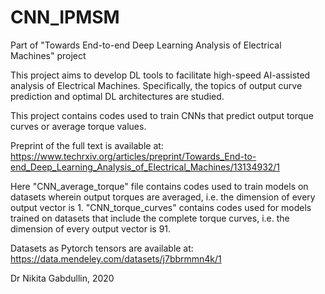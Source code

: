 # CNN_IPMSM
Part of "Towards End-to-end Deep Learning Analysis of Electrical Machines" project

This project aims to develop DL tools to facilitate high-speed AI-assisted analysis of Electrical Machines.
Specifically, the topics of output curve prediction and optimal DL architectures are studied.

This project contains codes used to train CNNs that predict output torque curves or average torque values.

Preprint of the full text is available at: 
https://www.techrxiv.org/articles/preprint/Towards_End-to-end_Deep_Learning_Analysis_of_Electrical_Machines/13134932/1

Here "CNN_average_torque" file contains codes used to train models on datasets wherein output torques are averaged, i.e. the dimension of every output vector is 1.
"CNN_torque_curves" contains codes used for models trained on datasets that include the complete torque curves, i.e. the dimension of every output vector is 91.

Datasets as Pytorch tensors are available at:
https://data.mendeley.com/datasets/j7bbrmmn4k/1

Dr Nikita Gabdullin, 2020
